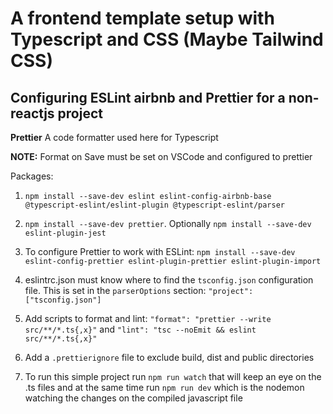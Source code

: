 # A frontend template setup with Typescript and CSS (Maybe Tailwind CSS)

## Configuring ESLint airbnb and Prettier for a non-reactjs project

**Prettier** A code formatter used here for Typescript

**NOTE:** Format on Save must be set on VSCode and configured to prettier

Packages:

1. `npm install --save-dev eslint eslint-config-airbnb-base @typescript-eslint/eslint-plugin @typescript-eslint/parser`

2. `npm install --save-dev prettier`. Optionally `npm install --save-dev eslint-plugin-jest`

3. To configure Prettier to work with ESLint: `npm install --save-dev eslint-config-prettier eslint-plugin-prettier eslint-plugin-import`

4. eslintrc.json must know where to find the `tsconfig.json` configuration file. This is set in the `parserOptions` section: `"project": ["tsconfig.json"]`

5. Add scripts to format and lint: `"format": "prettier --write src/**/*.ts{,x}"` and `"lint": "tsc --noEmit && eslint src/**/*.ts{,x}"`

6. Add a `.prettierignore` file to exclude build, dist and public directories

7. To run this simple project run `npm run watch` that will keep an eye on the .ts files and at the same time run `npm run dev` which is the nodemon watching the changes on the compiled javascript file
